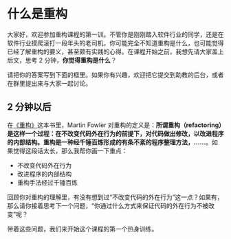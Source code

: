 # 什么是重构

大家好，欢迎参加重构课程的第一训。不管你是刚刚踏入软件行业的同学，还是在软件行业摸爬滚打一段年头的老司机，你可能完全不知道重构是什么，也可能觉得已经了解重构的要义，甚至颇有实践的心得。在课程开始之前，我想先请大家盖上后文，思考 2 分钟，**你觉得重构是什么**？

请把你的答案写到下面的框里。如果你有兴趣，欢迎把它提交到助教的后台，或者在群里提出来与大家一起讨论。

## 2 分钟以后

在[《重构》]()这本书里，Martin Fowler 对重构的定义是：**所谓重构（refactoring）是这样一个过程：在不改变代码外在行为的前提下，对代码做出修改，以改进程序的内部结构。重构是一种经千锤百炼形成的有条不紊的程序整理方法，……**。如果觉得这段话太长，那么我帮你画一下重点：

- 不改变代码外在行为
- 改进程序的内部结构
- 重构手法经过千锤百炼

回顾你对重构的理解里，有没有想到过“不改变代码的外在行为”这一点？如果有，那么请你接着思考下一个问题，“你通过什么方式来保证代码的外在行为不被改变”呢？

带着这些问题，我们来开始这个课程的第一个热身训练。
